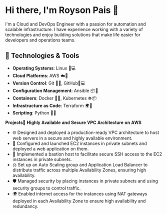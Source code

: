 # Hi there, I'm Royson Pais 👋

I'm a Cloud and DevOps Engineer with a passion for automation and scalable infrastructure. I have experience working with a variety of technologies and enjoy building solutions that make life easier for developers and operations teams.

## 🔧 Technologies & Tools

- **Operating Systems**: Linux 🐧💻
- **Cloud Platforms**: AWS ☁️🔶
- **Version Control**: Git 🔧📂, GitHub🐙💻
- **Configuration Management**: Ansible 📦🔄
- **Containers**: Docker 🐳🚢, Kubernetes ☸️📦
- **Infrastructure as Code**: Terraform 🌍🔨
- **Scripting**: Python 🐍🔧

 𝐏𝐫𝐨𝐣𝐞𝐜𝐭𝐬🚀
 𝐇𝐢𝐠𝐡𝐥𝐲 𝐀𝐯𝐚𝐢𝐥𝐚𝐛𝐥𝐞 𝐚𝐧𝐝 𝐒𝐞𝐜𝐮𝐫𝐞 𝐕𝐏𝐂 𝐀𝐫𝐜𝐡𝐢𝐭𝐞𝐜𝐭𝐮𝐫𝐞 𝐨𝐧 𝐀𝐖𝐒
- 🌐 Designed and deployed a production-ready VPC architecture to host web servers in a secure and highly available environment.
- 🚀 Configured and launched EC2 instances in private subnets and deployed a web application on them.
- 🔐 Implemented a bastion host to facilitate secure SSH access to the EC2 instances in private subnets.
- ⚖️ Set up an Auto Scaling group and Application Load Balancer to distribute traffic across multiple Availability Zones, ensuring high availability.
- 🛡️ Managed security by placing instances in private subnets and using security groups to control traffic.
- 🌍 Enabled internet access for the instances using NAT gateways deployed in each Availability Zone to ensure high availability and redundancy.


